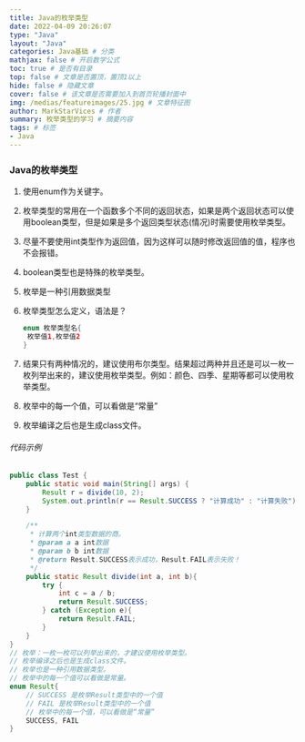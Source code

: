 ```yaml
---
title: Java的枚举类型
date: 2022-04-09 20:26:07
type: "Java"
layout: "Java"
categories: Java基础 # 分类
mathjax: false # 开启数学公式
toc: true # 是否有目录
top: false # 文章是否置顶，置顶1以上
hide: false # 隐藏文章
cover: false # 该文章是否需要加入到首页轮播封面中
img: /medias/featureimages/25.jpg # 文章特征图
author: MarkStarVices # 作者
summary: 枚举类型的学习 # 摘要内容
tags: # 标签
- Java
---
```


### Java的枚举类型

1. 使用enum作为关键字。

2. 枚举类型的常用在一个函数多个不同的返回状态，如果是两个返回状态可以使用boolean类型，但是如果是多个返回类型状态(情况)时需要使用枚举类型。

3. 尽量不要使用int类型作为返回值，因为这样可以随时修改返回值的值，程序也不会报错。

4. boolean类型也是特殊的枚举类型。

5. 枚举是一种引用数据类型

6. 枚举类型怎么定义，语法是？

   ```java
   enum 枚举类型名{
   	枚举值1,枚举值2
   }
   ```

7. 结果只有两种情况的，建议使用布尔类型。结果超过两种并且还是可以一枚一枚列举出来的，建议使用枚举类型。例如：颜色、四季、星期等都可以使用枚举类型。

8. 枚举中的每一个值，可以看做是“常量”

9. 枚举编译之后也是生成class文件。

###### 代码示例

```java
public class Test {
    public static void main(String[] args) {
        Result r = divide(10, 2);
        System.out.println(r == Result.SUCCESS ? "计算成功" : "计算失败");
    }

    /**
     * 计算两个int类型数据的商。
     * @param a a int数据
     * @param b b int数据
     * @return Result.SUCCESS表示成功，Result.FAIL表示失败！
     */
    public static Result divide(int a, int b){
        try {
            int c = a / b;
            return Result.SUCCESS;
        } catch (Exception e){
            return Result.FAIL;
        }
    }
}
// 枚举：一枚一枚可以列举出来的，才建议使用枚举类型。
// 枚举编译之后也是生成class文件。
// 枚举也是一种引用数据类型。
// 枚举中的每一个值可以看做是常量。
enum Result{
    // SUCCESS 是枚举Result类型中的一个值
    // FAIL 是枚举Result类型中的一个值
    // 枚举中的每一个值，可以看做是“常量”
    SUCCESS, FAIL
}
```

